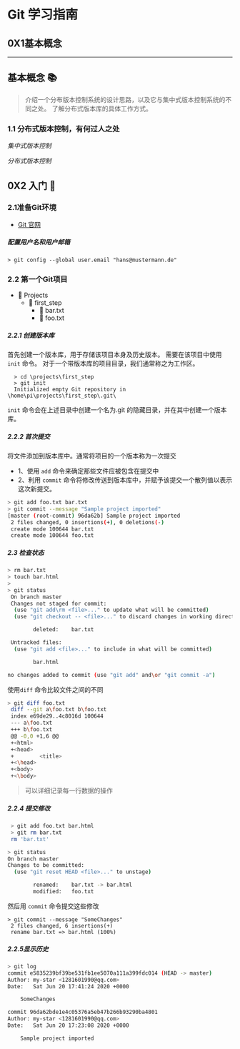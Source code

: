 # Git 学习指南
## 0X1基本概念
---
## 基本概念 :books:
> 介绍一个分布版本控制系统的设计思路，以及它与集中式版本控制系统的不同之处。
> 了解分布式版本库的具体工作方式。
### 1.1  分布式版本控制，有何过人之处


  _集中式版本控制_



_分布式版本控制_

## 0X2 入门 :football:
### 2.1准备Git环境
- [Git 官网](http:\\git-scm.com\download)
##### 配置用户名和用户邮箱
`> git config --global user.email "hans@mustermann.de"`
### 2.2  第一个Git项目
- :open_file_folder: Projects
  -  :open_file_folder: first_step
        - :newspaper: bar.txt
        - :newspaper: foo.txt

##### 2.2.1 创建版本库
  首先创建一个版本库，用于存储该项目本身及历史版本。
  需要在该项目中使用 `init` 命令。
  对于一个带版本库的项目目录，我们通常称之为工作区。
  ```shell
    > cd \projects\first_step
    > git init
    Initialized empty Git repository in \home\pi\projects\first_step\.git\
  ```
`init` 命令会在上述目录中创建一个名为.git 的隐藏目录，并在其中创建一个版本库。

##### 2.2.2 首次提交

将文件添加到版本库中。通常将项目的一个版本称为一次提交
- 1、使用 `add` 命令来确定那些文件应被包含在提交中
- 2、利用 `commit` 命令将修改传送到版本库中，并赋予该提交一个散列值以表示这次新提交。
```bash
> git add foo.txt bar.txt
> git commit --message "Sample project imported"
[master (root-commit) 96da62b] Sample project imported
 2 files changed, 0 insertions(+), 0 deletions(-)
 create mode 100644 bar.txt
 create mode 100644 foo.txt
```
##### 2.3 检查状态
```bash
> rm bar.txt
> touch bar.html
>
> git status
 On branch master
 Changes not staged for commit:
  (use "git add\rm <file>..." to update what will be committed)
  (use "git checkout -- <file>..." to discard changes in working directory)

        deleted:    bar.txt

 Untracked files:
  (use "git add <file>..." to include in what will be committed)

        bar.html

no changes added to commit (use "git add" and\or "git commit -a")
```
使用`diff` 命令比较文件之间的不同

```bash
> git diff foo.txt
 diff --git a\foo.txt b\foo.txt
 index e69de29..4c8016d 100644
 --- a\foo.txt
 +++ b\foo.txt
 @@ -0,0 +1,6 @@
 +<html>
 +<head>
 +        <title>
 +<\head>
 +<body>
 +<\body>
```
>可以详细记录每一行数据的操作
##### 2.2.4  提交修改
```bash
 > git add foo.txt bar.html
 > git rm bar.txt
 rm 'bar.txt'
```
```bash
> git status
On branch master
Changes to be committed:
  (use "git reset HEAD <file>..." to unstage)

        renamed:    bar.txt -> bar.html
        modified:   foo.txt
```
然后用 `commit` 命令提交这些修改
```shell
> git commit --message "SomeChanges"
 2 files changed, 6 insertions(+)
 rename bar.txt => bar.html (100%)
```
##### 2.2.5显示历史
```bash
> git log
commit e5835239bf39be531fb1ee5070a111a399fdc014 (HEAD -> master)
Author: my-star <1281601990@qq.com>
Date:   Sat Jun 20 17:41:24 2020 +0000

    SomeChanges

commit 96da62bde1e4c05376a5eb47b266b93290ba4801
Author: my-star <1281601990@qq.com>
Date:   Sat Jun 20 17:23:08 2020 +0000

    Sample project imported
```
